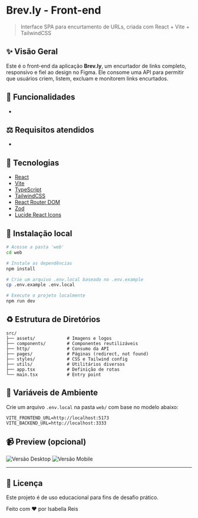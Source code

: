 # Brev.ly - Front-end

> Interface SPA para encurtamento de URLs, criada com React + Vite + TailwindCSS

## ✨ Visão Geral

Este é o front-end da aplicação **Brev.ly**, um encurtador de links completo, responsivo e fiel ao design no Figma. Ele consome uma API para permitir que usuários criem, listem, excluam e monitorem links encurtados.

## 📄 Funcionalidades

-

## ⚖️ Requisitos atendidos

-

## 🚀 Tecnologias

- [React](https://reactjs.org)
- [Vite](https://vitejs.dev)
- [TypeScript](https://www.typescriptlang.org/)
- [TailwindCSS](https://tailwindcss.com)
- [React Router DOM](https://reactrouter.com/)
- [Zod](https://github.com/colinhacks/zod)
- [Lucide React Icons](https://lucide.dev/)

## 🚧 Instalação local

```bash
# Acesse a pasta 'web'
cd web

# Instale as dependências
npm install

# Crie um arquivo .env.local baseado no .env.example
cp .env.example .env.local

# Execute o projeto localmente
npm run dev
```

## ♻ Estrutura de Diretórios

```
src/
├── assets/            # Imagens e logos
├── components/        # Componentes reutilizáveis
├── http/              # Consumo da API
├── pages/             # Páginas (redirect, not found)
├── styles/            # CSS e Tailwind config
├── utils/             # Utilitários diversos
├── app.tsx            # Definição de rotas
└── main.tsx           # Entry point
```

## 🔐 Variáveis de Ambiente

Crie um arquivo `.env.local` na pasta `web/` com base no modelo abaixo:

```dotenv
VITE_FRONTEND_URL=http://localhost:5173
VITE_BACKEND_URL=http://localhost:3333
```

## 📹 Preview (opcional)

![Versão Desktop](./assets/lg_display.png)
![Versão Mobile](./assets/mobile_display.png)

---

## 📄 Licença

Este projeto é de uso educacional para fins de desafio prático.

Feito com ❤️ por Isabella Reis


